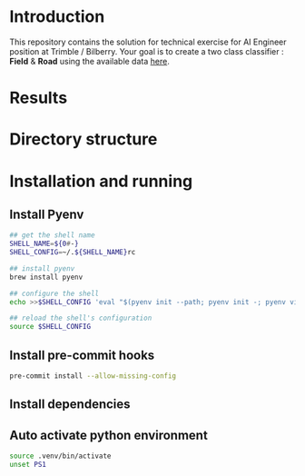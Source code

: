 # Introduction
This repository contains the solution for technical exercise for AI Engineer position at Trimble / Bilberry.
Your goal is to create a two class classifier : **Field** & **Road** using the available data [here](https://drive.google.com/file/d/1pOKhKzIs6-oXv3SlKrzs0ItHI34adJsT/view?usp=sharing).

# Results

# Directory structure

# Installation and running
## Install Pyenv
```bash
## get the shell name
SHELL_NAME=${0#-}
SHELL_CONFIG=~/.${SHELL_NAME}rc

## install pyenv
brew install pyenv

## configure the shell
echo >>$SHELL_CONFIG 'eval "$(pyenv init --path; pyenv init -; pyenv virtualenv-init -)"'

## reload the shell's configuration
source $SHELL_CONFIG
```

## Install pre-commit hooks
```bash
pre-commit install --allow-missing-config
```

## Install dependencies

## Auto activate python environment
```bash
source .venv/bin/activate
unset PS1
```
